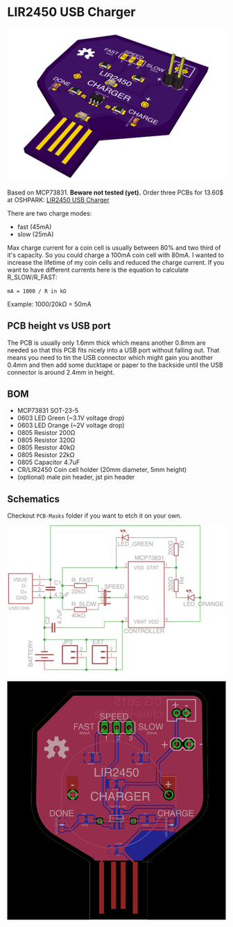 # LIR2450 USB Charger

![3D-Model](3D-Model/3D-Model.jpg?raw=true)

Based on MCP73831. **Beware not tested (yet).**
Order three PCBs for 13.60$ at OSHPARK: [LIR2450 USB Charger](https://oshpark.com/projects/roORU8h6)

There are two charge modes:
 
- fast (45mA)
- slow (25mA)

Max charge current for a coin cell is usually between 80% and two third of it's capacity. So you could charge a 100mA coin cell with 80mA. I wanted to increase the lifetime of my coin cells and reduced the charge current. If you want to have different currents here is the equation to calculate R_SLOW/R_FAST:

`mA = 1000 / R in kΩ`

Example: 1000/20kΩ = 50mA

## PCB height vs USB port

The PCB is usually only 1.6mm thick which means another 0.8mm are needed so that this PCB fits nicely into a USB port without falling out. That means you need to tin the USB connector which might gain you another 0.4mm and then add some ducktape or paper to the backside until the USB connector is around 2.4mm in height.

## BOM

- MCP73831 SOT-23-5
- 0603 LED Green (~3.1V voltage drop)
- 0603 LED Orange (~2V voltage drop)
- 0805 Resistor 200Ω
- 0805 Resistor 320Ω
- 0805 Resistor 40kΩ
- 0805 Resistor 22kΩ
- 0805 Capacitor 4.7uF
- CR/LIR2450 Coin cell holder (20mm diameter, 5mm height)
- (optional) male pin header, jst pin header

## Schematics

Checkout `PCB-Masks` folder if you want to etch it on your own.

![Schematics](Schematics.png?raw=true)
![PCB-Overview](OverviewBoard.png?raw=true)
